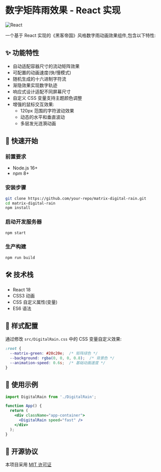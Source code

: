 # 数字矩阵雨效果 - React 实现

![React](https://img.shields.io/badge/react-%2320232a.svg?style=for-the-badge&logo=react&logoColor=%2361DAFB)

一个基于 React 实现的《黑客帝国》风格数字雨动画效果组件,包含以下特性:

## ✨ 功能特性

- 自动适配容器尺寸的流动矩阵效果
- 可配置的动画速度(快/慢模式)
- 随机生成的十六进制字符流
- 渐隐效果实现数字轨迹
- 响应式设计适配不同屏幕尺寸
- 自定义 CSS 变量支持主题颜色调整
- 增强的鼠标交互效果:
  - 120px 范围的字符波动效果
  - 动态的水平和垂直波动
  - 多层发光涟漪动画

## 🚀 快速开始

### 前置要求
- Node.js 16+
- npm 8+

### 安装步骤
```bash
git clone https://github.com/your-repo/matrix-digital-rain.git
cd matrix-digital-rain
npm install
```

### 启动开发服务器
```bash
npm start
```

### 生产构建
```bash
npm run build
```

## 🛠 技术栈
- React 18
- CSS3 动画
- CSS 自定义属性(变量)
- ES6 语法

## 🎨 样式配置
通过修改 `src/DigitalRain.css` 中的 CSS 变量自定义效果:
```css
:root {
  --matrix-green: #20c20e;  /* 矩阵绿色 */
  --background: rgba(0, 0, 0, 0.8);  /* 背景色 */
  --animation-speed: 0.6s;  /* 基础动画速度 */
}
```

## 📄 使用示例
```jsx
import DigitalRain from './DigitalRain';

function App() {
  return (
    <div className="app-container">
      <DigitalRain speed="fast" />
    </div>
  );
}
```

## 📜 开源协议
本项目采用 [MIT 许可证](LICENSE)
